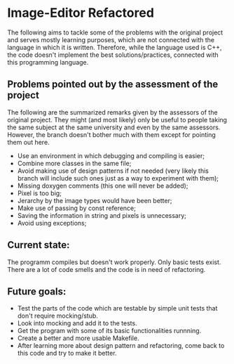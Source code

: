 # Image-Editor Refactored

The following aims to tackle some of the problems with the original project and serves mostly learning purposes, which are not connected with the language in which it is written. Therefore, while the language used is C++, the code doesn't implement the best solutions/practices, connected with this programming language.

## Problems pointed out by the assessment of the project
The following are the summarized remarks given by the assessors of the original project. They might (and most likely) only be useful to people taking the same subject at the same university and even by the same assessors. However, the branch doesn't bother much with them except for pointing them out here.
- Use an environment in which debugging and compiling is easier;
- Combine more classes in the same file;
- Avoid making use of design patterns if not needed (very likely this branch will include such ones just as a way to experiment with them);
- Missing doxygen comments (this one will never be added);
- Pixel is too big;
- Jerarchy by the image types would have been better;
- Make use of passing by const reference;
- Saving the information in string and pixels is unnecessary;
- Avoid using exceptions;

## Current state:
The programm compiles but doesn't work properly. Only basic tests exist. There are a lot of code smells and the code is in need of refactoring.

## Future goals:
- Test the parts of the code which are testable by simple unit tests that don't require mocking/stub.
- Look into mocking and add it to the tests.
- Get the program with some of its basic functionalities runnning.
- Create a better and more usable Makefile.
- After learning more about design pattern and refactoring, come back to this code and try to make it better.
